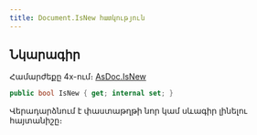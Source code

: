 ```yaml
---
title: Document.IsNew հատկություն
---
```


## Նկարագիր

Համարժեքը 4x-ում։ [AsDoc.IsNew](https://armsoft.github.io/as4x-docs/HTM/ProgrGuide/Functions/ASDOC/IsNew.html)

```c#
public bool IsNew { get; internal set; }
```

Վերադարձնում է փաստաթղթի նոր կամ սևագիր լինելու հայտանիշը։
